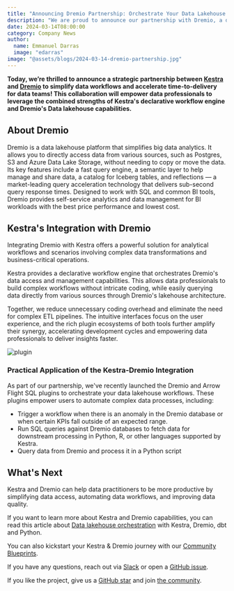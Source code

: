 ```yaml
---
title: "Announcing Dremio Partnership: Orchestrate Your Data Lakehouse with Kestra"
description: "We are proud to announce our partnership with Dremio, a data lakehouse platform that simplifies big data analytics."
date: 2024-03-14T08:00:00
category: Company News
author:
  name: Emmanuel Darras
  image: "edarras"
image: "@assets/blogs/2024-03-14-dremio-partnership.jpg"
---
```


**Today, we’re thrilled to announce a strategic partnership between [Kestra](https://github.com/kestra-io/kestra) and [Dremio](https://www.dremio.com/) to simplify data workflows and accelerate time-to-delivery for data teams! This collaboration will empower data professionals to leverage the combined strengths of Kestra's declarative workflow engine and Dremio's Data lakehouse capabilities.**

## About Dremio

Dremio is a data lakehouse platform that simplifies big data analytics. It allows you to directly access data from various sources, such as Postgres, S3 and Azure Data Lake Storage, without needing to copy or move the data. Its key features include a fast query engine, a semantic layer to help manage and share data, a catalog for Iceberg tables, and reflections — a market-leading query acceleration technology that delivers sub-second query response times. Designed to work with SQL and common BI tools, Dremio provides self-service analytics and data management for BI workloads with the best price performance and lowest cost.

## Kestra's Integration with Dremio

Integrating Dremio with Kestra offers a powerful solution for analytical workflows and scenarios involving complex data transformations and business-critical operations.

Kestra provides a declarative workflow engine that orchestrates Dremio's data access and management capabilities. This allows data professionals to build complex workflows without intricate coding, while easily querying data directly from various sources through Dremio's lakehouse architecture.

Together, we reduce unnecessary coding overhead and eliminate the need for complex ETL pipelines. The intuitive interfaces focus on the user experience, and the rich plugin ecosystems of both tools further amplify their synergy, accelerating development cycles and empowering data professionals to deliver insights faster.

![plugin](@assets/blogs/2024-03-14-dremio-partnership/schema.png)

### Practical Application of the Kestra-Dremio Integration

As part of our partnership, we've recently launched the Dremio and Arrow Flight SQL plugins to orchestrate your data lakehouse workflows. These plugins empower users to automate complex data processes, including:

- Trigger a workflow when there is an anomaly in the Dremio database or when certain KPIs fall outside of an expected range.
- Run SQL queries against Dremio databases to fetch data for downstream processing in Python, R, or other languages supported by Kestra.
- Query data from Dremio and process it in a Python script


## What's Next

Kestra and Dremio can help data practitioners to be more productive by simplifying data access, automating data workflows, and improving data quality.

If you want to learn more about Kestra and Dremio capabilities, you can read this article about [Data lakehouse orchestration](https://kestra.io/blogs/2023-12-07-dremio-kestra-integration) with Kestra, Dremio, dbt and Python.

You can also kickstart your Kestra & Dremio journey with our [Community Blueprints](/blueprints?page=1&size=24&q=dremio).


If you have any questions, reach out via [Slack](https://kestra.io/slack) or open a [GitHub issue](https://github.com/kestra-io/kestra).

If you like the project, give us a [GitHub star](https://github.com/kestra-io/kestra) and join [the community](https://kestra.io/slack).
